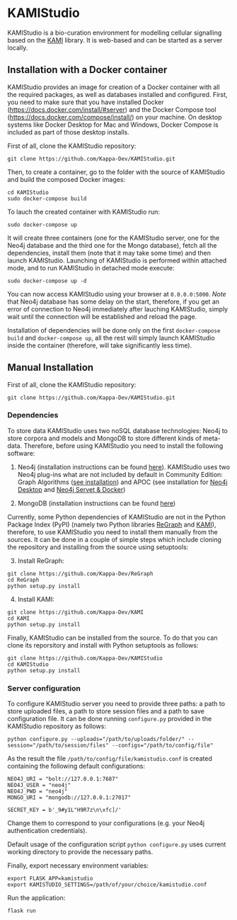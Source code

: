 # KAMIStudio

KAMIStudio is a bio-curation environment for modelling cellular signalling based on the [KAMI](https://github.com/Kappa-Dev/KAMI) library. It is web-based and can be started as a server locally.


## Installation with a Docker container

KAMIStudio provides an image for creation of a Docker container with all the required packages, as well as databases installed and configured. First, you need to make sure that you have installed Docker (https://docs.docker.com/install/#server) and the Docker Compose tool (https://docs.docker.com/compose/install/) on your machine. On desktop systems like Docker Desktop for Mac and Windows, Docker Compose is included as part of those desktop installs. 

First of all, clone the KAMIStudio repository:

```
git clone https://github.com/Kappa-Dev/KAMIStudio.git
```

Then, to create a container, go to the folder with the source of KAMIStudio and build the composed Docker images:


```
cd KAMIStudio
sudo docker-compose build
```

To lauch the created container with KAMIStudio run:

```
sudo docker-compose up
```

It will create three containers (one for the KAMIStudio server, one for the Neo4j database and the third one for the Mongo database), fetch all the dependencies, install them (note that it may take some time) and then launch KAMIStudio. Launching of KAMIStudio is performed within attached mode, and to run KAMIStudio in detached mode execute:

```
sudo docker-compose up -d
```

You can now access KAMIStudio using your browser at `0.0.0.0:5000`. _Note_ that Neo4j database has some delay on the start, therefore, if you get an error of connection to Neo4j immediately after lauching KAMIStudio, simply wait until the connection will be established and reload the page.

Installation of dependencies will be done only on the first `docker-compose build` and `docker-compose up`, all the rest will simply launch KAMIStudio inside the container (therefore, will take significantly less time). 





## Manual Installation

First of all, clone the KAMIStudio repository:

```
git clone https://github.com/Kappa-Dev/KAMIStudio.git
```

### Dependencies

To store data KAMIStudio uses two noSQL database technologies: Neo4j to store corpora and models and MongoDB to store different kinds of meta-data. Therefore, before using KAMIStudio you need to install the following software:

1. Neo4j (installation instructions can be found [here](https://neo4j.com/docs/operations-manual/current/installation/)). KAMIStudio uses two Neo4j plug-ins what are not included by default in Community Edition: Graph Algorithms ([see installation](https://neo4j.com/docs/graph-algorithms/current/introduction/#_installation)) and APOC (see installation for [Neo4j Desktop](https://neo4j-contrib.github.io/neo4j-apoc-procedures/#_installation_with_neo4j_desktop) and [Neo4j Servet & Docker](https://neo4j-contrib.github.io/neo4j-apoc-procedures/#installation))

2. MongoDB (installation instructions can be found [here](https://docs.mongodb.com/v3.2/installation/))

Currently, some Python dependencies of KAMIStudio are not in the Python Package Index (PyPI) (namely two Python libraries [ReGraph](https://github.com/Kappa-Dev/ReGraph) and [KAMI](https://github.com/Kappa-Dev/KAMI)), therefore, to use KAMIStudio you need to install them manually from the sources. It can be done in a couple of simple steps which include cloning the repository and installing from the source using setuptools:

3. Install ReGraph:

```
git clone https://github.com/Kappa-Dev/ReGraph
cd ReGraph
python setup.py install
```

4. Install KAMI:

```
git clone https://github.com/Kappa-Dev/KAMI
cd KAMI
python setup.py install
```

Finally, KAMIStudio can be installed from the source. To do that you can clone its reporsitory and install with Python setuptools as follows:

```
git clone https://github.com/Kappa-Dev/KAMIStudio
cd KAMIStudio
python setup.py install

```

### Server configuration

To configure KAMIStudio server you need to provide three paths: a path to store uploaded files, a path to store session files and a path to save configuration file. It can be done running `configure.py` provided in the KAMIStudio repository as follows:

```
python configure.py --uploads="/path/to/uploads/folder/" --session="/path/to/session/files" --configs="/path/to/config/file"
```

As the result the file `/path/to/config/file/kamistudio.conf` is created containing the following default configurations:

```
NEO4J_URI = "bolt://127.0.0.1:7687"
NEO4J_USER = "neo4j"
NEO4J_PWD = "neo4j"
MONGO_URI = "mongodb://127.0.0.1:27017"

SECRET_KEY = b'_9#y1L"H9R7z\n\xfc]/'
```

Change them to correspond to your configurations (e.g. your Neo4j authentication credentials).

Default usage of the configuration script `python configure.py` uses current working directory to provide the necessary paths.

Finally, export necessary environment variables:

```
export FLASK_APP=kamistudio
export KAMISTUDIO_SETTINGS=/path/of/your/choice/kamistudio.conf
```


Run the application:

```
flask run
```
